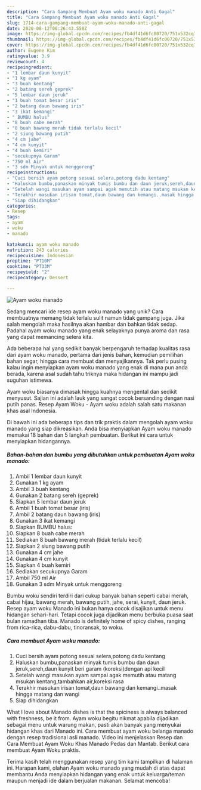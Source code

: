 ```yaml
---
description: "Cara Gampang Membuat Ayam woku manado Anti Gagal"
title: "Cara Gampang Membuat Ayam woku manado Anti Gagal"
slug: 1714-cara-gampang-membuat-ayam-woku-manado-anti-gagal
date: 2020-08-12T06:26:43.558Z
image: https://img-global.cpcdn.com/recipes/fb4df41d6fc00720/751x532cq70/ayam-woku-manado-foto-resep-utama.jpg
thumbnail: https://img-global.cpcdn.com/recipes/fb4df41d6fc00720/751x532cq70/ayam-woku-manado-foto-resep-utama.jpg
cover: https://img-global.cpcdn.com/recipes/fb4df41d6fc00720/751x532cq70/ayam-woku-manado-foto-resep-utama.jpg
author: Eugene Kim
ratingvalue: 3.9
reviewcount: 4
recipeingredient:
- "1 lembar daun kunyit"
- "1 kg ayam"
- "3 buah kentang"
- "2 batang sereh geprek"
- "5 lembar daun jeruk"
- "1 buah tomat besar iris"
- "2 batang daun bawang iris"
- "3 ikat kemangi"
- " BUMBU halus"
- "8 buah cabe merah"
- "8 buah bawang merah tidak terlalu kecil"
- "2 siung bawang putih"
- "4 cm jahe"
- "4 cm kunyit"
- "4 buah kemiri"
- "secukupnya Garam"
- "750 ml Air"
- "3 sdm Minyak untuk menggoreng"
recipeinstructions:
- "Cuci bersih ayam potong sesuai selera,potong dadu kentang"
- "Haluskan bumbu,panaskan minyak tumis bumbu dan daun jeruk,sereh,daun kunyit beri garam (koreksi)dengan api kecil"
- "Setelah wangi masukan ayam sampai agak memutih atau matang msukan kentang,tambahkan air,koreksi rasa"
- "Terakhir masukan irisan tomat,daun bawang dan kemangi..masak hingga matang dan wangi"
- "Siap dihidangkan"
categories:
- Resep
tags:
- ayam
- woku
- manado

katakunci: ayam woku manado 
nutrition: 243 calories
recipecuisine: Indonesian
preptime: "PT10M"
cooktime: "PT33M"
recipeyield: "2"
recipecategory: Dessert

---
```



![Ayam woku manado](https://img-global.cpcdn.com/recipes/fb4df41d6fc00720/751x532cq70/ayam-woku-manado-foto-resep-utama.jpg)

Sedang mencari ide resep ayam woku manado yang unik? Cara membuatnya memang tidak terlalu sulit namun tidak gampang juga. Jika salah mengolah maka hasilnya akan hambar dan bahkan tidak sedap. Padahal ayam woku manado yang enak selayaknya punya aroma dan rasa yang dapat memancing selera kita.

Ada beberapa hal yang sedikit banyak berpengaruh terhadap kualitas rasa dari ayam woku manado, pertama dari jenis bahan, kemudian pemilihan bahan segar, hingga cara membuat dan menyajikannya. Tak perlu pusing kalau ingin menyiapkan ayam woku manado yang enak di mana pun anda berada, karena asal sudah tahu triknya maka hidangan ini mampu jadi suguhan istimewa.

Ayam woku biasanya dimasak hingga kuahnya mengental dan sedikit menyusut. Sajian ini adalah lauk yang sangat cocok bersanding dengan nasi putih panas. Resep Ayam Woku - Ayam woku adalah salah satu makanan khas asal Indonesia.


Di bawah ini ada beberapa tips dan trik praktis dalam mengolah ayam woku manado yang siap dikreasikan. Anda bisa menyiapkan Ayam woku manado memakai 18 bahan dan 5 langkah pembuatan. Berikut ini cara untuk menyiapkan hidangannya.

<!--inarticleads1-->

##### Bahan-bahan dan bumbu yang dibutuhkan untuk pembuatan Ayam woku manado:

1. Ambil 1 lembar daun kunyit
1. Gunakan 1 kg ayam
1. Ambil 3 buah kentang
1. Gunakan 2 batang sereh (geprek)
1. Siapkan 5 lembar daun jeruk
1. Ambil 1 buah tomat besar (iris)
1. Ambil 2 batang daun bawang (iris)
1. Gunakan 3 ikat kemangi
1. Siapkan  BUMBU halus:
1. Siapkan 8 buah cabe merah
1. Sediakan 8 buah bawang merah (tidak terlalu kecil)
1. Siapkan 2 siung bawang putih
1. Gunakan 4 cm jahe
1. Gunakan 4 cm kunyit
1. Siapkan 4 buah kemiri
1. Sediakan secukupnya Garam
1. Ambil 750 ml Air
1. Gunakan 3 sdm Minyak untuk menggoreng


Bumbu woku sendiri terdiri dari cukup banyak bahan seperti cabai merah, cabai hijau, bawang merah, bawang putih, jahe, serai, kunyit, daun jeruk. Resep ayam woku Manado ini bukan hanya cocok disajikan untuk menu hidangan sehari-hari. Tetapi cocok juga dijadikan menu berbuka puasa saat bulan ramadhan tiba. Manado is definitely home of spicy dishes, ranging from rica-rica, dabu-dabu, tinoransak, to woku. 

<!--inarticleads2-->

##### Cara membuat Ayam woku manado:

1. Cuci bersih ayam potong sesuai selera,potong dadu kentang
1. Haluskan bumbu,panaskan minyak tumis bumbu dan daun jeruk,sereh,daun kunyit beri garam (koreksi)dengan api kecil
1. Setelah wangi masukan ayam sampai agak memutih atau matang msukan kentang,tambahkan air,koreksi rasa
1. Terakhir masukan irisan tomat,daun bawang dan kemangi..masak hingga matang dan wangi
1. Siap dihidangkan


What I love about Manado dishes is that the spiciness is always balanced with freshness, be it from. Ayam woku begitu nikmat apabila dijadikan sebagai menu untuk warung makan, pasti akan banyak yang menyukai hidangan khas dari Manado ini. Cara membuat ayam woku belanga manado dengan resep tradisional asli manado. Video ini menjelaskan Resep dan Cara Membuat Ayam Woku Khas Manado Pedas dan Mantab. Berikut cara membuat Ayam Woku praktis. 

Terima kasih telah menggunakan resep yang tim kami tampilkan di halaman ini. Harapan kami, olahan Ayam woku manado yang mudah di atas dapat membantu Anda menyiapkan hidangan yang enak untuk keluarga/teman maupun menjadi ide dalam berjualan makanan. Selamat mencoba!

